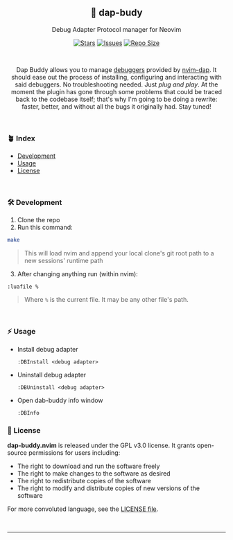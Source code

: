 <p align="center">
  <h2 align="center">🐞 dap-budy</h2>
</p>

<p align="center">
	Debug Adapter Protocol manager for Neovim
</p>

<p align="center">
	<a href="https://github.com/Pocco81/dap-buddy.nvim/stargazers">
		<img alt="Stars" src="https://img.shields.io/github/stars/Pocco81/dap-buddy.nvim?style=for-the-badge&logo=starship&color=C9CBFF&logoColor=D9E0EE&labelColor=302D41"></a>
	<a href="https://github.com/Pocco81/dap-buddy.nvim/issues">
		<img alt="Issues" src="https://img.shields.io/github/issues/Pocco81/dap-buddy.nvim?style=for-the-badge&logo=bilibili&color=F5E0DC&logoColor=D9E0EE&labelColor=302D41"></a>
	<a href="https://github.com/Pocco81/dap-buddy.nvim">
		<img alt="Repo Size" src="https://img.shields.io/github/repo-size/Pocco81/dap-buddy.nvim?color=%23DDB6F2&label=SIZE&logo=codesandbox&style=for-the-badge&logoColor=D9E0EE&labelColor=302D41"/></a>
</p>

&nbsp;

<p align="center">
	Dap Buddy allows you to manage <a href="https://microsoft.github.io/debug-adapter-protocol/implementors/adapters/">debuggers</a> provided by 
<a href="https://github.com/mfussenegger/nvim-dap">nvim-dap</a>. It should ease out the process of installing, configuring and interacting with said debuggers. No troubleshooting needed. Just <i>plug and play</i>. At the moment the plugin has gone through some problems that could be traced back to the codebase itself; that's why I'm going to be doing a rewrite: faster, better, and without all the bugs it originally had.
	Stay tuned!
</p>

&nbsp;

### 🪴 Index

+ [Development](#-development)
+ [Usage](#-usage)
+ [License](#-license)

&nbsp;

### 🛠️ Development

1. Clone the repo
2. Run this command:
```bash
make
```
> This will load nvim and append your local clone's git root path to a new sessions' runtime path

3. After changing anything run (within nvim):
```vimscript
:luafile %
```
> Where `%` is the current file. It may be any other file's path.

&nbsp;

### ⚡ Usage
- Install debug adapter

    `:DBInstall <debug adapter>`
- Uninstall debug adapter

    `:DBUninstall <debug adapter>`
- Open dab-buddy info window

    `:DBInfo`

### 📜 License

**dap-buddy.nvim** is released under the GPL v3.0 license. It grants open-source permissions for users including:

- The right to download and run the software freely
- The right to make changes to the software as desired
- The right to redistribute copies of the software
- The right to modify and distribute copies of new versions of the software

For more convoluted language, see the [LICENSE file](https://github.com/Pocco81/dap-buddy.nvim/blob/main/LICENSE.md).

&nbsp;

---
